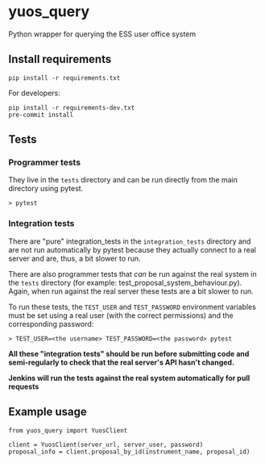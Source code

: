 # yuos_query
Python wrapper for querying the ESS user office system

## Install requirements
```
pip install -r requirements.txt
```

For developers:
```
pip install -r requirements-dev.txt
pre-commit install
```

## Tests
### Programmer tests
They live in the `tests` directory and can be run directly from the main directory using pytest.
```
> pytest
```

### Integration tests
There are "pure" integration_tests in the `integration_tests` directory and are not run automatically by pytest because they
actually connect to a real server and are, thus, a bit slower to run.

There are also programmer tests that *can* be run against the real system in the `tests` directory (for example: test_proposal_system_behaviour.py).
Again, when run against the real server these tests are a bit slower to run.

To run these tests, the `TEST_USER` and `TEST_PASSWORD` environment variables must be set using a real user (with the correct permissions) and the
corresponding password:

```
> TEST_USER=<the username> TEST_PASSWORD=<the password> pytest
```

**All these "integration tests" should be run before submitting code and semi-regularly to check that the real server's API hasn't changed.**

**Jenkins will run the tests against the real system automatically for pull requests**

## Example usage

```
from yuos_query import YuosClient

client = YuosClient(server_url, server_user, password)
proposal_info = client.proposal_by_id(instrument_name, proposal_id)
```
